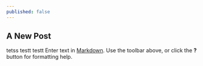 ```yaml
---
published: false
---
```


## A New Post
tetss  testt testt
Enter text in [Markdown](http://daringfireball.net/projects/markdown/). Use the toolbar above, or click the **?** button for formatting help.
